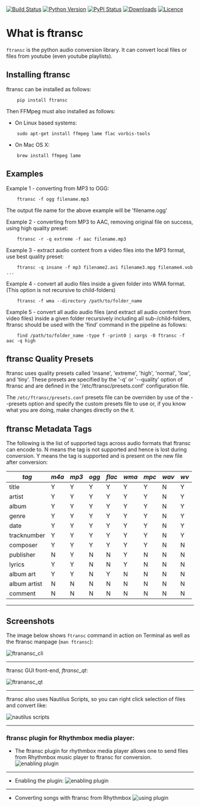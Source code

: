 [![Build Status](https://travis-ci.org/dopstar/ftransc.svg?branch=master)](https://travis-ci.org/dopstar/ftransc) [
![Python Version](https://img.shields.io/pypi/pyversions/ftransc.svg)](https://pypi.python.org/pypi/ftransc) 
[![PyPI Status](https://img.shields.io/pypi/v/ftransc.svg)](https://pypi.python.org/pypi/ftransc)
[![Downloads](https://img.shields.io/pypi/dm/ftransc.svg)](https://pypi.python.org/pypi/ftransc)
[![Licence](https://img.shields.io/github/license/dopstar/ftransc.svg)](https://raw.githubusercontent.com/dopstar/ftransc/master/LICENSE.txt)
# What is ftransc

`ftransc` is the python audio conversion library. It can convert local files or files from youtube (even youtube playlists).


## Installing ftransc


ftransc can be installed as follows:

```
    pip install ftransc
```

Then FFMpeg must also installed as follows:

- On Linux based systems:
```
    sudo apt-get install ffmpeg lame flac vorbis-tools
```

- On Mac OS X:
```
    brew install ffmpeg lame
```



## Examples 

Example 1 - converting from MP3 to OGG:
```
    ftransc -f ogg filename.mp3
```
The output file name for the above example will be 'filename.ogg'

Example 2 - converting from MP3 to AAC, removing original file on success, using high quality preset:
```
    ftransc -r -q extreme -f aac filename.mp3
```

Example 3 - extract audio content from a video files into the MP3 format, use best quality preset:
```
    ftransc -q insane -f mp3 filename2.avi filename3.mpg filename4.vob ...
```

Example 4 - convert all audio files inside a given folder into WMA format. (This option is not recursive to child-folders)
```
    ftransc -f wma --directory /path/to/folder_name
```

Example 5 - convert all audio audio files (and extract all audio content from video files) inside a given folder recursively including all sub-/child-folders, ftransc should be used with the 'find' command in the pipeline as follows:
```
    find /path/to/folder_name -type f -print0 | xargs -0 ftransc -f aac -q high
```

## ftransc Quality Presets

ftransc uses quality presets called 'insane', 'extreme', 'high', 'normal', 'low', and 'tiny'. These presets are specified by the '-q' or '--quality' option of ftransc and are defined in the '/etc/ftransc/presets.conf' configuration file. 

The `/etc/ftransc/presets.conf` presets file can be overriden by use of the --presets option and specify the custom presets file to use or, if you know what you are doing, make changes directly on the it.


## ftransc Metadata Tags

The following is the list of supported tags across audio formats that ftransc can encode to. N means the tag is not supported and hence is lost during conversion. Y means the tag is supported and is present on the new file after conversion:

| *tag* | *m4a* | *mp3* | *ogg* | *flac* | *wma* | *mpc* | *wav* | *wv* |
|-------|-------|-------|-------|--------|-------|-------|-------|------|
| title | Y	| Y 	| Y 	| Y 	 | Y	 | Y 	 | N 	 | Y 	|
| artist | Y | Y | Y | Y | Y | Y | N | Y |
| album  | Y | Y | Y | Y | Y | Y | N | Y |
| genre  | Y | Y | Y | Y | Y | Y | N | Y |
| date   | Y | Y | Y | Y | Y | Y | N | Y |
| tracknumber | Y | Y | Y | Y | Y | Y | N | Y |
| composer    | Y | Y | Y | Y | Y | Y | N | N |
| publisher   | N | Y | N | N | Y | N | N | N |
| lyrics | Y | Y | N | N | Y | N | N | N |
| album art   | Y | Y | N | Y | N | N | N | N |
| album artist | N | N | N | N | N | N | N | N |
| comment     | N | N | N | N | N | N | N | N |

______

## Screenshots

The image below shows `ftransc` command in action on Terminal as well as the ftransc manpage (`man ftransc`):
<!-- /static/images/ftransc_cli.png -->
![ftranansc_cli](https://raw.githubusercontent.com/dopstar/ftransc/master/static/images/ftransc_cli.png)

_____

ftransc GUI front-end, *ftransc_qt*:

![ftranansc_qt](https://raw.githubusercontent.com/dopstar/ftransc/master/static/images/ftransc_gui.png)

_____

ftransc also uses Nautilus Scripts, so you can right click selection of files and convert like:

![nautilus scripts](https://raw.githubusercontent.com/dopstar/ftransc/master/static/images/ftransc_nautilus-scripts.png)

_____

### ftransc plugin for Rhythmbox media player:

- The ftransc plugin for rhythmbox media player allows one to send files from Rhythmbox music player to ftransc for conversion.
![enabling plugin](https://raw.githubusercontent.com/dopstar/ftransc/master/static/images/rb_plugin0.png)

____

- Enabling the plugin:
![enabling plugin](https://raw.githubusercontent.com/dopstar/ftransc/master/static/images/rb_plugin1.png)

____

- Converting songs with ftransc from Rhythmbox
![using plugin](https://raw.githubusercontent.com/dopstar/ftransc/master/static/images/rb_plugin2.png)


